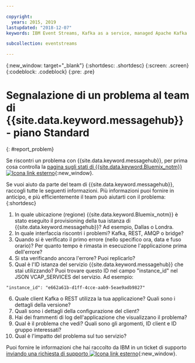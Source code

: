```yaml
---

copyright:
  years: 2015, 2019
lastupdated: "2018-12-07"
keywords: IBM Event Streams, Kafka as a service, managed Apache Kafka

subcollection: eventstreams

---
```


{:new_window: target="_blank"}
{:shortdesc: .shortdesc}
{:screen: .screen}
{:codeblock: .codeblock}
{:pre: .pre}



# Segnalazione di un problema al team di {{site.data.keyword.messagehub}} - piano Standard
{: #report_problem}

Se riscontri un problema con {{site.data.keyword.messagehub}}, per prima cosa controlla la [pagina sugli stati di {{site.data.keyword.Bluemix_notm}} ![Icona link esterno](../../icons/launch-glyph.svg "Icona link esterno")](https://cloud.ibm.com/status?selected=status){:new_window}.  

Se vuoi aiuto da parte del team di {{site.data.keyword.messagehub}}, raccogli tutte le seguenti informazioni. Più informazioni puoi fornire in anticipo, e più efficientemente il team può aiutarti con il problema:
{:shortdesc}

1. In quale ubicazione (regione) {{site.data.keyword.Bluemix_notm}} è stato eseguito il provisioning della tua istanza di {{site.data.keyword.messagehub}}?  Ad esempio, Dallas o Londra. 
2. In quale interfaccia riscontri i problemi? Kafka, REST, AMQP o bridge?
3. Quando si è verificato il primo errore (nello specifico ora, data e fuso orario)? Per quanto tempo è rimasta in esecuzione l'applicazione prima dell'errore?
4. Si sta verificando ancora l'errore? Puoi replicarlo?
5. Qual è l'ID istanza del servizio {{site.data.keyword.messagehub}} che stai utilizzando? 
Puoi trovare questo ID nel campo "instance_id" nel JSON VCAP_SERVICES del servizio. Ad esempio:
 ```
 "instance_id": "e662a61b-d1ff-4cce-aab9-5eae9adb9827"
 ```
6. Quale client Kafka o REST utilizza la tua applicazione? Quali sono i dettagli della versione?
7. Quali sono i dettagli della configurazione del client?
8. Hai dei frammenti di log dell'applicazione che visualizzano il problema?
9. Qual è il problema che vedi? Quali sono gli argomenti, ID client e ID gruppo interessati?
10. Qual è l'impatto del problema sul tuo servizio?


Puoi fornire le informazioni che hai raccolto da IBM in un ticket di supporto [inviando una richiesta di supporto ![Icona link esterno](../../icons/launch-glyph.svg "Icona link esterno")](/docs/get-support?topic=get-support-getting-customer-support#using-avatar){:new_window}.










